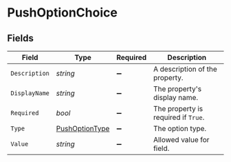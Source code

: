 # PushOptionChoice


## Fields

| Field                                                   | Type                                                    | Required                                                | Description                                             |
| ------------------------------------------------------- | ------------------------------------------------------- | ------------------------------------------------------- | ------------------------------------------------------- |
| `Description`                                           | *string*                                                | :heavy_minus_sign:                                      | A description of the property.                          |
| `DisplayName`                                           | *string*                                                | :heavy_minus_sign:                                      | The property's display name.                            |
| `Required`                                              | *bool*                                                  | :heavy_minus_sign:                                      | The property is required if `True`.                     |
| `Type`                                                  | [PushOptionType](../../models/shared/PushOptionType.md) | :heavy_minus_sign:                                      | The option type.                                        |
| `Value`                                                 | *string*                                                | :heavy_minus_sign:                                      | Allowed value for field.                                |